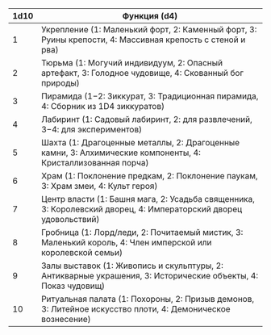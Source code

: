 | 1d10 | Функция (d4)                                                                                                     |
| ---- | ---------------------------------------------------------------------------------------------------------------- |
| 1    | Укрепление (1: Маленький форт, 2: Каменный форт, 3: Руины крепости, 4: Массивная крепость с стеной и рва)        |
| 2    | Тюрьма (1: Могучий индивидуум, 2: Опасный артефакт, 3: Голодное чудовище, 4: Скованный бог природы)              |
| 3    | Пирамида (1−2: Зиккурат, 3: Традиционная пирамида, 4: Сборник из 1D4 зиккуратов)                                 |
| 4    | Лабиринт (1: Садовый лабиринт, 2: для развлечений, 3−4: для экспериментов)                                       |
| 5    | Шахта (1: Драгоценные металлы, 2: Драгоценные камни, 3: Алхимические компоненты, 4: Кристаллизованная порча)     |
| 6    | Храм (1: Поклонение предкам, 2: Поклонение паукам, 3: Храм змеи, 4: Культ героя)                                 |
| 7    | Центр власти (1: Башня мага, 2: Усадьба священника, 3: Королевский дворец, 4: Императорский дворец удовольствий) |
| 8    | Гробница (1: Лорд/леди, 2: Почитаемый мистик, 3: Маленький король, 4: Член имперской или королевской семьи)      |
| 9    | Залы выставок (1: Живопись и скульптуры, 2: Антикварные украшения, 3: Исторические объекты, 4: Показ чудовищ)    |
| 10   | Ритуальная палата (1: Похороны, 2: Призыв демонов, 3: Литейное искусство плоти, 4: Демоническое вознесение)      |
